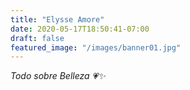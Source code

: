 ```yaml
---
title: "Elysse Amore"
date: 2020-05-17T18:50:41-07:00
draft: false
featured_image: "/images/banner01.jpg"
---
```


*Todo sobre Belleza 💗✨*

